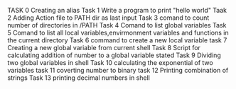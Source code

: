 TASK 0 Creating an alias
Task 1 Write a program to print "hello world"
Taak 2 Adding Action file to PATH dir as last input 
Task 3 comand to count number of directories in /PATH
Task 4 Comand to list global variables
Task 5 Comand to list all local variables,envirmonment variables and functions in the current directory
Task 6 command to create a new local variable
task 7 Creating a new global variable from current shell
Task 8 Script for calculating addition of number to a global variable stated
Task 9 Dividing two global variables in shell
Task 10 calculating the exponential of two variables
task 11 coverting number to binary
task 12  Printing combination of strings 
Task 13 printing decimal numbers in shell

